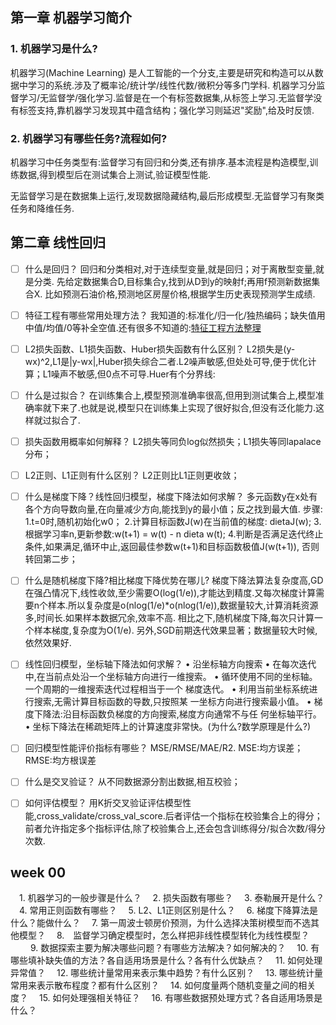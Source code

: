 ## 第一章 机器学习简介

### 1. 机器学习是什么?
机器学习(Machine  Learning) 是人工智能的一个分支,主要是研究和构造可以从数据中学习的系统.涉及了概率论/统计学/线性代数/微积分等多门学科.
机器学习分监督学习/无监督学/强化学习.监督是在一个有标签数据集,从标签上学习.无监督学没有标签支持,靠机器学习发现其中蕴含结构；强化学习则延迟"奖励",给及时反馈.


### 2. 机器学习有哪些任务?流程如何?
机器学习中任务类型有:监督学习有回归和分类,还有排序.基本流程是构造模型,训练数据,得到模型后在测试集合上测试,验证模型性能.

无监督学习是在数据集上运行,发现数据隐藏结构,最后形成模型.无监督学习有聚类任务和降维任务.

## 第二章 线性回归

- [ ] 什么是回归？
回归和分类相对,对于连续型变量,就是回归；对于离散型变量,就是分类.
先给定数据集合D,目标集合y,找到从D到y的映射f;再用f预测新数据集合X.
比如预测石油价格,预测地区房屋价格,根据学生历史表现预测学生成绩.

- [ ] 特征工程有哪些常用处理方法？
   我知道的:标准化/归一化/独热编码；缺失值用中值/均值/0等补全空值.还有很多不知道的:[特征工程方法整理](https://www.jianshu.com/p/800377efc422)

- [ ] L2损失函数、L1损失函数、Huber损失函数有什么区别？
    L2损失是(y-wx)^2,L1是|y-wx|,Huber损失综合二者.L2噪声敏感,但处处可导,便于优化计算；L1噪声不敏感,但0点不可导.Huer有个分界线:

- [ ] 什么是过拟合？
      在训练集合上,模型预测准确率很高,但用到测试集合上,模型准确率就下来了.也就是说,模型只在训练集上实现了很好拟合,但没有泛化能力.这样就过拟合了.

- [ ] 损失函数用概率如何解释？
L2损失等同负log似然损失；L1损失等同lapalace分布；

- [ ] L2正则、L1正则有什么区别？
L2正则比L1正则更收敛；

- [ ] 什么是梯度下降？线性回归模型，梯度下降法如何求解？
多元函数y在x处有各个方向导数向量,在向量减少方向,能找到y的最小值；反之找到最大值.
步骤:
1.t=0时,随机初始化w0；
2.计算目标函数J(w)在当前值的梯度: dietaJ(w);
3.根据学习率n,更新参数:w(t+1) = w(t) - n dieta w(t);
4.判断是否满足迭代终止条件,如果满足,循环中止,返回最佳参数w(t+1)和目标函数极值J(w(t+1)), 否则转回第二步；

- [ ]  什么是随机梯度下降?相比梯度下降优势在哪儿?
梯度下降法算法复杂度高,GD在强凸情况下,线性收敛,至少需要O(log(1/e)),才能达到精度.又每次梯度计算需要n个样本.所以复杂度是o(nlog(1/e)*o(nlog(1/e)),数据量较大,计算消耗资源多,时间长.如果样本数据冗余,效率不高.
相比之下,随机梯度下降,每次只计算一个样本梯度,复杂度为O(1/e).
另外,SGD前期迭代效果显著；数据量较大时候,依然效果好.

- [ ] 线性回归模型，坐标轴下降法如何求解？
• 沿坐标轴方向搜索
• 在每次迭代中,在当前点处沿一个坐标轴方向进行一维搜索。
• 循环使用不同的坐标轴。一个周期的一维搜索迭代过程相当于一个
梯度迭代。
• 利用当前坐标系统进行搜索,无需计算目标函数的导数,只按照某
一坐标方向进行搜索最小值。
• 梯度下降法:沿目标函数负梯度的方向搜索,梯度方向通常不与任
何坐标轴平行。
• 坐标下降法在稀疏矩阵上的计算速度非常快。(为什么?数学原理是什么?)


- [ ] 回归模型性能评价指标有哪些？
  MSE/RMSE/MAE/R2.
MSE:均方误差；
RMSE:均方根误差

- [ ] 什么是交叉验证？
从不同数据源分割出数据,相互校验；

- [ ] 如何评估模型？
用K折交叉验证评估模型性能,cross_validate/cross_val_score.后者评估一个指标在校验集合上的得分；前者允许指定多个指标评估,除了校验集合上,还会包含训练得分/拟合次数/得分次数.


## week 00
　1. 机器学习的一般步骤是什么？
　2. 损失函数有哪些？
　3. 泰勒展开是什么？
　4. 常用正则函数有哪些？ 
　5. L2、L1正则区别是什么？
　6. 梯度下降算法是什么？能做什么？
　7. 第一周波士顿房价预测，为什么选择决策树模型而不选其他模型？
　8.　监督学习确定模型时，怎么样把非线性模型转化为线性模型？
　
　9. 数据探索主要为解决哪些问题？有哪些方法解决？如何解决的？
　10. 有哪些填补缺失值的方法？各自适用场景是什么？各有什么优缺点？
　11. 如何处理异常值？
　12. 哪些统计量常用来表示集中趋势？有什么区别？
　13. 哪些统计量常用来表示散布程度？都有什么区别？
　14. 如何度量两个随机变量之间的相关度？
　15. 如何处理强相关特征？
　16. 有哪些数据预处理方式？各自适用场景是什么？




